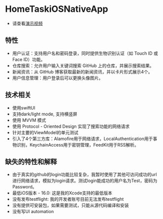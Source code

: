 # HomeTaskiOSNativeApp
- 请查看[演示视频](./demo_720p.mov)

## 特性
- 用户认证：支持用户名和密码登录，同时提供生物识别认证（如 Touch ID 或 Face ID）功能。
- 仓库搜索：允许用户输入关键词搜索 GitHub 上的仓库，并展示搜索结果。
- 新闻资讯：从 GitHub 博客获取最新的新闻资讯，并以卡片形式展示4个。
- 用户信息管理：用户登录后可以更换头像图片。

## 技术相关
- 使用swiftUI
- 支持dark/light mode, 支持横竖屏
- 使用 MVVM 模式
- 使用 Protocol - Oriented Design 实现了搜索功能的网络请求
- 针对主要的ViewModel的单元测试
- 引入了4个第三方库：Alamofire用于网络请求，LocalAuthentication用于事物识别，KeychainAccess用于密钥管理，FeedKit用于RSS解析。

## 缺失的特性和解释
- 由于真实的github的login功能比较复杂，我暂时使用了其他可访问成功的url进行网络请求，模拟为login请求。测试login能成功的用户名为Test，密码为Password。
- 最低iOS版本 - 16.0: 这是我的Xcode支持的最低版本
- 没有发布testflight: 我的开发者账号目前无法发布testflight
- 没有提供可安装包，如果需要测试，只能从源代码编译和安装
- 没有写UI automation
